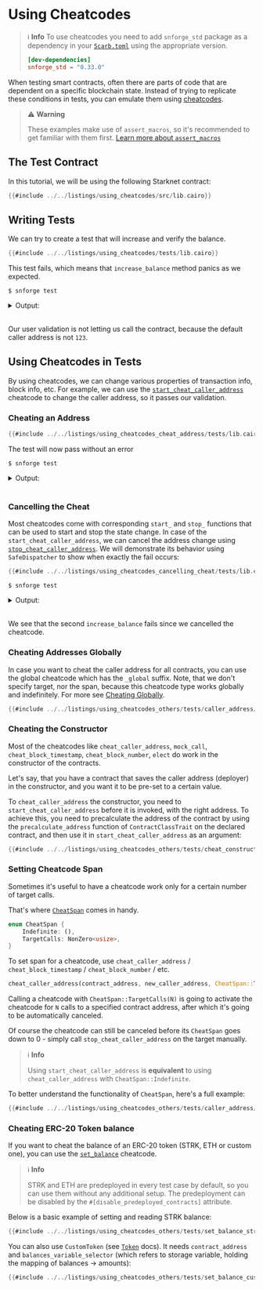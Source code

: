 # Using Cheatcodes

> ℹ️ **Info**
> To use cheatcodes you need to add `snforge_std` package as a dependency in
> your [`Scarb.toml`](https://docs.swmansion.com/scarb/docs/guides/dependencies.html#development-dependencies)
> using the appropriate version.
>
> ```toml
> [dev-dependencies]
> snforge_std = "0.33.0"
> ```

When testing smart contracts, often there are parts of code that are dependent on a specific blockchain state.
Instead of trying to replicate these conditions in tests, you can emulate them
using [cheatcodes](../appendix/cheatcodes.md).

> ⚠️ **Warning**
> 
> These examples make use of `assert_macros`, so it's recommended to get familiar with them first. [Learn more about `assert_macros`](testing.md#writing-assertions-and-assert_macros-package)

## The Test Contract

In this tutorial, we will be using the following Starknet contract:

```rust
{{#include ../../listings/using_cheatcodes/src/lib.cairo}}
```

## Writing Tests

We can try to create a test that will increase and verify the balance.

```rust
{{#include ../../listings/using_cheatcodes/tests/lib.cairo}}
```

This test fails, which means that `increase_balance` method panics as we expected.

```shell
$ snforge test
```

<details>
<summary>Output:</summary>

```shell
Collected 1 test(s) from using_cheatcodes package
Running 0 test(s) from src/
Running 1 test(s) from tests/
[FAIL] using_cheatcodes_tests::call_and_invoke

Failure data:
    0x75736572206973206e6f7420616c6c6f776564 ('user is not allowed')

Tests: 0 passed, 1 failed, 0 ignored, 0 filtered out

Failures:
    using_cheatcodes_tests::call_and_invoke
```
</details>
<br>

Our user validation is not letting us call the contract, because the default caller address is not `123`.

## Using Cheatcodes in Tests

By using cheatcodes, we can change various properties of transaction info, block info, etc.
For example, we can use the [`start_cheat_caller_address`](../appendix/cheatcodes/caller_address.md) cheatcode to change the caller
address, so it passes our validation.

### Cheating an Address

```rust
{{#include ../../listings/using_cheatcodes_cheat_address/tests/lib.cairo}}
```

The test will now pass without an error

```shell
$ snforge test
```

<details>
<summary>Output:</summary>

```shell
Collected 1 test(s) from using_cheatcodes_cheat_address package
Running 0 test(s) from src/
Running 1 test(s) from tests/
[PASS] using_cheatcodes_cheat_address_tests::call_and_invoke
Tests: 1 passed, 0 failed, 0 ignored, 0 filtered out
```
</details>
<br>

### Cancelling the Cheat

Most cheatcodes come with corresponding `start_` and `stop_` functions that can be used to start and stop the state
change.
In case of the `start_cheat_caller_address`, we can cancel the address change
using [`stop_cheat_caller_address`](../appendix/cheatcodes/caller_address.md#stop_cheat_caller_address).
We will demonstrate its behavior using `SafeDispatcher` to show when exactly the fail occurs:

```rust
{{#include ../../listings/using_cheatcodes_cancelling_cheat/tests/lib.cairo}}
```

```shell
$ snforge test
```

<details>
<summary>Output:</summary>

```shell
Collected 1 test(s) from using_cheatcodes_cancelling_cheat package
Running 1 test(s) from tests/
[FAIL] using_cheatcodes_cancelling_cheat_tests::call_and_invoke

Failure data:
    0x5365636f6e642063616c6c206661696c656421 ('Second call failed!')

Running 0 test(s) from src/
Tests: 0 passed, 1 failed, 0 ignored, 0 filtered out

Failures:
    using_cheatcodes_cancelling_cheat_tests::call_and_invoke
```
</details>
<br>

We see that the second `increase_balance` fails since we cancelled the cheatcode.

### Cheating Addresses Globally

In case you want to cheat the caller address for all contracts, you can use the global cheatcode which has the `_global` suffix. Note, that we don't specify target, nor the span, because this cheatcode type works globally and indefinitely.
For more see [Cheating Globally](../appendix/cheatcodes/global.md).

```rust
{{#include ../../listings/using_cheatcodes_others/tests/caller_address/proper_use_global.cairo}}
```

### Cheating the Constructor

Most of the cheatcodes like `cheat_caller_address`, `mock_call`, `cheat_block_timestamp`, `cheat_block_number`, `elect` do work in the constructor of the contracts.

Let's say, that you have a contract that saves the caller address (deployer) in the constructor, and you want it to be pre-set to a certain value.

To `cheat_caller_address` the constructor, you need to `start_cheat_caller_address` before it is invoked, with the right address. To achieve this, you need to precalculate the address of the contract by using the `precalculate_address` function of `ContractClassTrait` on the declared contract, and then use it in `start_cheat_caller_address` as an argument:

```rust
{{#include ../../listings/using_cheatcodes_others/tests/cheat_constructor.cairo}}
```

### Setting Cheatcode Span

Sometimes it's useful to have a cheatcode work only for a certain number of target calls.

That's where [`CheatSpan`](../appendix/cheatcodes/cheat_span.md) comes in handy.

```rust
enum CheatSpan {
    Indefinite: (),
    TargetCalls: NonZero<usize>,
}
```

To set span for a cheatcode, use `cheat_caller_address` / `cheat_block_timestamp` / `cheat_block_number` / etc.

```rust
cheat_caller_address(contract_address, new_caller_address, CheatSpan::TargetCalls(1))
```

Calling a cheatcode with `CheatSpan::TargetCalls(N)` is going to activate the cheatcode for `N` calls to a specified contract address, after which it's going to be automatically canceled.

Of course the cheatcode can still be canceled before its `CheatSpan` goes down to 0 - simply call `stop_cheat_caller_address` on the target manually.

> ℹ️ **Info**
>
> Using `start_cheat_caller_address` is **equivalent** to using `cheat_caller_address` with `CheatSpan::Indefinite`.


To better understand the functionality of `CheatSpan`, here's a full example:

```rust
{{#include ../../listings/using_cheatcodes_others/tests/caller_address/span.cairo}}
```

### Cheating ERC-20 Token balance

If you want to cheat the balance of an ERC-20 token (STRK, ETH or custom one), you can use the [`set_balance`](../appendix/cheatcodes/set_balance.md) cheatcode.

> ℹ️ **Info**
>
> STRK and ETH are predeployed in every test case by default, so you can use them without any additional setup.
> The predeployment can be disabled by the `#[disable_predeployed_contracts]` attribute.

Below is a basic example of setting and reading STRK balance:

```rust
{{#include ../../listings/using_cheatcodes_others/tests/set_balance_strk.cairo}}
```

You can also use `CustomToken` (see [`Token`](../appendix/cheatcodes/token.md) docs). It needs `contract_address` and `balances_variable_selector` (which refers to storage variable, holding the mapping of balances -> amounts):

```rust
{{#include ../../listings/using_cheatcodes_others/tests/set_balance_custom_token.cairo}}
```